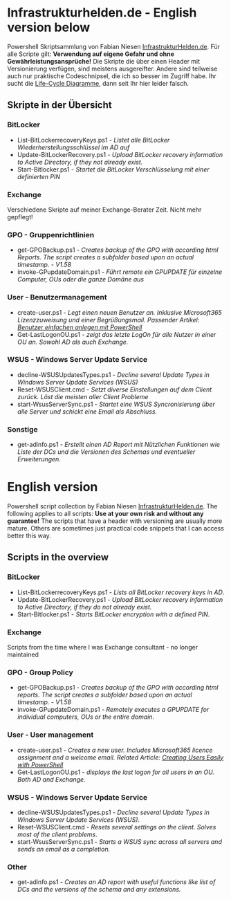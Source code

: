 # Infrastrukturhelden.de - English version below
Powershell Skriptsammlung von Fabian Niesen [InfrastrukturHelden.de](https://www.infrastrukturhelden.de). Für alle Scripte gilt:
**Verwendung auf eigene Gefahr und ohne Gewährleistungsansprüche!**
Die Skripte die über einen Header mit Versionierung verfügen, sind meistens ausgereifter. Andere sind teilweise auch nur praktische Codeschnipsel, die ich so besser im Zugriff habe.
Ihr sucht die [Life-Cycle Diagramme](https://github.com/FabianNiesen/InfrastrukturHelden-LifeCycle-diagrams), dann seit Ihr hier leider falsch.

## Skripte in der Übersicht

### BitLocker
* List-BitLockerrecoveryKeys.ps1 - *Listet alle BitLocker Wiederherstellungsschlüssel im AD auf*
* Update-BitLockerRecovery.ps1 - *Upload BitLocker recovery information to Active Directory, if they not already exist.*
* Start-Bitlocker.ps1 - *Startet die BitLocker Verschlüsselung mit einer definierten PIN*

### Exchange
Verschiedene Skripte auf meiner Exchange-Berater Zeit. Nicht mehr gepflegt!

### GPO - Gruppenrichtlinien
* get-GPOBackup.ps1 - *Creates backup of the GPO with according html Reports. The script creates a subfolder based upon an actual timestamp. - V1.58*
* invoke-GPupdateDomain.ps1 - *Führt remote ein GPUPDATE für einzelne Computer, OUs oder die ganze Domäne aus*

### User - Benutzermanagement
* create-user.ps1 - *Legt einen neuen Benutzer an. Inklusive Microsoft365 Lizenzzuweisung und einer Begrüßungsmail. Passender Artikel: [Benutzer einfachen anlegen mit PowerShell](https://www.infrastrukturhelden.de/microsoft-infrastruktur/active-directory/benutzer-einfachen-anlegen-mit-powershell/)*
* Get-LastLogonOU.ps1 - *zeigt das letzte LogOn für alle Nutzer in einer OU an. Sowohl AD als auch Exchange.*

### WSUS -  Windows Server Update Service
* decline-WSUSUpdatesTypes.ps1 - *Decline several Update Types in Windows Server Update Services (WSUS)*
* Reset-WSUSClient.cmd - *Setzt diverse Einstellungen auf dem Client zurück. Löst die meisten aller Client Probleme*
* start-WsusServerSync.ps1 - *Startet eine WSUS Syncronisierung über alle Server und schickt eine Email als Abschluss.*

### Sonstige
* get-adinfo.ps1 - *Erstellt einen AD Report mit Nützlichen Funktionen wie Liste der DCs und die Versionen des Schemas und eventueller Erweiterungen.*

# English version
Powershell script collection by Fabian Niesen [InfrastrukturHelden.de](https://www.infrastrukturhelden.de). The following applies to all scripts:
**Use at your own risk and without any guarantee!**
The scripts that have a header with versioning are usually more mature. Others are sometimes just practical code snippets that I can access better this way.

## Scripts in the overview

### BitLocker
* List-BitLockerrecoveryKeys.ps1 - *Lists all BitLocker recovery keys in AD*.
* Update-BitLockerRecovery.ps1 - *Upload BitLocker recovery information to Active Directory, if they do not already exist.*
* Start-Bitlocker.ps1 - *Starts BitLocker encryption with a defined PIN*.

### Exchange
Scripts from the time where I was Exchange consultant - no longer maintained

### GPO - Group Policy
* get-GPOBackup.ps1 - *Creates backup of the GPO with according html reports. The script creates a subfolder based upon an actual timestamp. - V1.58*
* invoke-GPupdateDomain.ps1 - *Remotely executes a GPUPDATE for individual computers, OUs or the entire domain.*

### User - User management
* create-user.ps1 - *Creates a new user. Includes Microsoft365 licence assignment and a welcome email. Related Article: [Creating Users Easily with PowerShell](https://www.infrastrukturhelden.de/microsoft-infrastruktur/active-directory/benutzer-einfachen-anlegen-mit-powershell/)*
* Get-LastLogonOU.ps1 - *displays the last logon for all users in an OU. Both AD and Exchange.*

### WSUS - Windows Server Update Service
* decline-WSUSUpdatesTypes.ps1 - *Decline several Update Types in Windows Server Update Services (WSUS)*.
* Reset-WSUSClient.cmd - *Resets several settings on the client. Solves most of the client problems*.
* start-WsusServerSync.ps1 - *Starts a WSUS sync across all servers and sends an email as a completion.*

### Other
* get-adinfo.ps1 - *Creates an AD report with useful functions like list of DCs and the versions of the schema and any extensions.*
